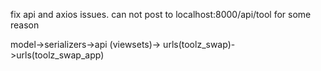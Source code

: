 fix api and axios issues. can not post to localhost:8000/api/tool for some reason

model->serializers->api (viewsets)-> urls(toolz_swap)->urls(toolz_swap_app)